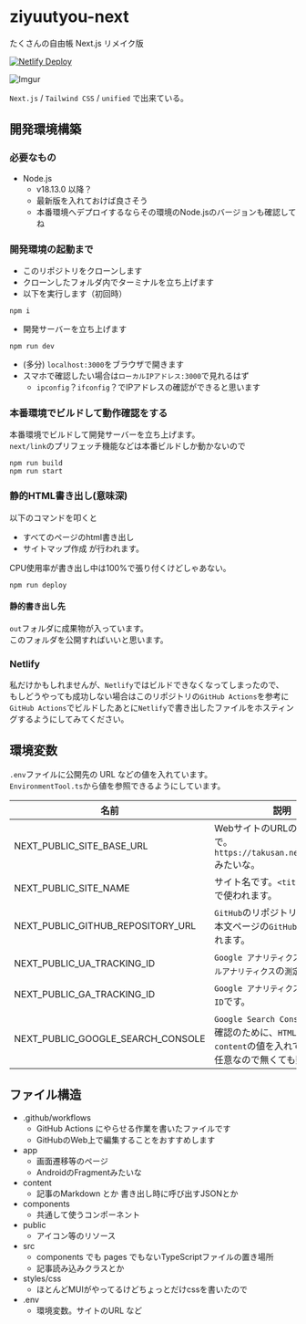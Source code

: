 # ziyuutyou-next
たくさんの自由帳 Next.js リメイク版

[![Netlify Deploy](https://github.com/takusan23/ziyuutyou-next/actions/workflows/netlify-deploy.yml/badge.svg?branch=main)](https://github.com/takusan23/ziyuutyou-next/actions/workflows/netlify-deploy.yml)

![Imgur](https://imgur.com/6N5X7yQ.png)

`Next.js` / `Tailwind CSS` / `unified` で出来ている。

## 開発環境構築

### 必要なもの

- Node.js
    - v18.13.0 以降？
    - 最新版を入れておけば良さそう
    - 本番環境へデプロイするならその環境のNode.jsのバージョンも確認してね

### 開発環境の起動まで

- このリポジトリをクローンします
- クローンしたフォルダ内でターミナルを立ち上げます
- 以下を実行します（初回時）
```
npm i
```
- 開発サーバーを立ち上げます
```
npm run dev
```
- (多分) `localhost:3000`をブラウザで開きます
- スマホで確認したい場合は`ローカルIPアドレス:3000`で見れるはず
    - `ipconfig`？`ifconfig`？でIPアドレスの確認ができると思います


### 本番環境でビルドして動作確認をする
本番環境でビルドして開発サーバーを立ち上げます。  
`next/link`のプリフェッチ機能などは本番ビルドしか動かないので

```
npm run build
npm run start
```

### 静的HTML書き出し(意味深)
以下のコマンドを叩くと
- すべてのページのhtml書き出し
- サイトマップ作成
が行われます。

CPU使用率が書き出し中は100%で張り付くけどしゃあない。

```
npm run deploy
```

#### 静的書き出し先

`out`フォルダに成果物が入っています。  
このフォルダを公開すればいいと思います。

### Netlify
私だけかもしれませんが、`Netlify`ではビルドできなくなってしまったので、  
もしどうやっても成功しない場合はこのリポジトリの`GitHub Actions`を参考に`GitHub Actions`でビルドしたあとに`Netlify`で書き出したファイルをホスティングするようにしてみてください。

## 環境変数
`.env`ファイルに公開先の URL などの値を入れています。  
`EnvironmentTool.ts`から値を参照できるようにしています。  

| 名前                              | 説明                                                                                                                  |
|-----------------------------------|-----------------------------------------------------------------------------------------------------------------------|
| NEXT_PUBLIC_SITE_BASE_URL         | WebサイトのURLのドメインまで。`https://takusan.negitoro.dev/`みたいな。                                               |
| NEXT_PUBLIC_SITE_NAME             | サイト名です。`<title>`タグとかで使われます。                                                                         |
| NEXT_PUBLIC_GITHUB_REPOSITORY_URL | `GitHub`のリポジトリです。記事本文ページの`GitHubで開く`で使われます。                                                |
| NEXT_PUBLIC_UA_TRACKING_ID        | `Google アナリティクス`の`ユニバーサルアナリティクス`の`測定ID`です。                                                 |
| NEXT_PUBLIC_GA_TRACKING_ID        | `Google アナリティクス`の`GA4`の`測定ID`です。                                                                        |
| NEXT_PUBLIC_GOOGLE_SEARCH_CONSOLE | `Google Search Console`の所有権確認のために、`HTML タグ`の`content`の値を入れてください。任意なので無くても動くはず。 |

## ファイル構造

- .github/workflows
    - GitHub Actions にやらせる作業を書いたファイルです
    - GitHubのWeb上で編集することをおすすめします
- app
    - 画面遷移等のページ
    - AndroidのFragmentみたいな
- content
    - 記事のMarkdown とか 書き出し時に呼び出すJSONとか
- components
    - 共通して使うコンポーネント
- public
    - アイコン等のリソース
- src
    - components でも pages でもないTypeScriptファイルの置き場所
    - 記事読み込みクラスとか
- styles/css
    - ほとんどMUIがやってるけどちょっとだけcssを書いたので
- .env
    - 環境変数。サイトのURL など